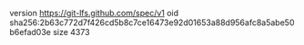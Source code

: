 version https://git-lfs.github.com/spec/v1
oid sha256:2b63c772d7f426cd5b8c7ce16473e92d01653a88d956afc8a5abe50b6efad03e
size 4373
